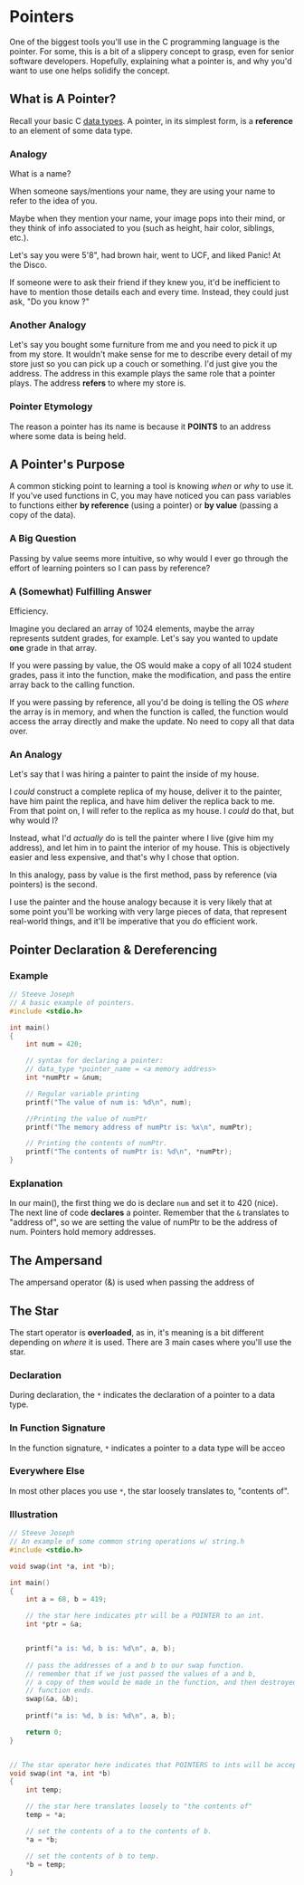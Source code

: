 # Pointers

One of the biggest tools you'll use in the C programming language is the pointer. For some, this is a bit of a slippery concept to grasp, even for senior software developers. Hopefully, explaining what a pointer is, and why you'd want to use one helps solidify the concept.

## What is A Pointer?

Recall your basic C [data types](https://www.tutorialspoint.com/cprogramming/c_data_types.htm). A pointer, in its simplest form, is a **reference** to an element of some data type.

### Analogy

What is a name?

When someone says/mentions your name, they are using your name to refer to the idea of you.

Maybe when they mention your name, your image pops into their mind, or they think of info associated to you (such as height, hair color, siblings, etc.).

Let's say you were 5'8", had brown hair, went to UCF, and liked Panic! At the Disco.

If someone were to ask their friend if they knew you, it'd be inefficient to have to mention those details each and every time. Instead, they could just ask, "Do you know <your name here>?"

### Another Analogy

Let's say you bought some furniture from me and you need to pick it up from my store. It wouldn't make sense for me to describe every detail of my store just so you can pick up a couch or something. I'd just give you the address. The address in this example plays the same role that a pointer plays. The address **refers** to where my store is.

### Pointer Etymology

The reason a pointer has its name is because it **POINTS** to an address where some data is being held.

## A Pointer's Purpose

A common sticking point to learning a tool is knowing _when_ or _why_ to use it. If you've used functions in C, you may have noticed you can pass variables to functions either **by reference** (using a pointer) or **by value** (passing a copy of the data).

### A Big Question

Passing by value seems more intuitive, so why would I ever go through the effort of learning pointers so I can pass by reference?

### A (Somewhat) Fulfilling Answer

Efficiency.

Imagine you declared an array of 1024 elements, maybe the array represents sutdent grades, for example. Let's say you wanted to update **one** grade in that array.

If you were passing by value, the OS would make a copy of all 1024 student grades, pass it into the function, make the modification, and pass the entire array back to the calling function.

If you were passing by reference, all you'd be doing is telling the OS _where_ the array is in memory, and when the function is called, the function would access the array directly and make the update. No need to copy all that data over.

### An Analogy

Let's say that I was hiring a painter to paint the inside of my house.

I _could_ construct a complete replica of my house, deliver it to the painter, have him paint the replica, and have him deliver the replica back to me. From that point on, I will refer to the replica as my house. I _could_ do that, but why would I?

Instead, what I'd _actually_ do is tell the painter where I live (give him my address), and let him in to paint the interior of my house. This is objectively easier and less expensive, and that's why I chose that option.

In this analogy, pass by value is the first method, pass by reference (via pointers) is the second.

I use the painter and the house analogy because it is very likely that at some point you'll be working with very large pieces of data, that represent real-world things, and it'll be imperative that you do efficient work.

## Pointer Declaration & Dereferencing

### Example

```c
// Steeve Joseph
// A basic example of pointers.
#include <stdio.h>

int main()
{
    int num = 420;

    // syntax for declaring a pointer:
    // data_type *pointer_name = <a memory address>
    int *numPtr = &num;

    // Regular variable printing
    printf("The value of num is: %d\n", num);

    //Printing the value of numPtr
    printf("The memory address of numPtr is: %x\n", numPtr);

    // Printing the contents of numPtr.
    printf("The contents of numPtr is: %d\n", *numPtr);
}
```

### Explanation

In our main(), the first thing we do is declare `num` and set it to 420 (nice). The next line of code **declares** a pointer. Remember that the `&` translates to "address of", so we are setting the value of numPtr to be the address of num. Pointers hold memory addresses.

## The Ampersand
The ampersand operator (&) is used when passing the address of 

## The Star
The start operator is **overloaded**, as in, it's meaning is a bit different depending on _where_ it is used. There are 3 main cases where you'll use the star.

### Declaration
During declaration, the `*` indicates the declaration of a pointer to a data type.

### In Function Signature
In the function signature, `*` indicates a pointer to a data type will be acceo

### Everywhere Else
In most other places you use `*`, the star loosely translates to, "contents of".

### Illustration
```c
// Steeve Joseph
// An example of some common string operations w/ string.h
#include <stdio.h>

void swap(int *a, int *b);

int main() 
{
    int a = 68, b = 419;

    // the star here indicates ptr will be a POINTER to an int.
    int *ptr = &a;


    printf("a is: %d, b is: %d\n", a, b);
    
    // pass the addresses of a and b to our swap function.
    // remember that if we just passed the values of a and b, 
    // a copy of them would be made in the function, and then destroyed when the 
    // function ends.
    swap(&a, &b);
    
    printf("a is: %d, b is: %d\n", a, b);

    return 0;
}


// The star operator here indicates that POINTERS to ints will be accepted as arguments.
void swap(int *a, int *b)
{
    int temp;

    // the star here translates loosely to "the contents of"
    temp = *a;

    // set the contents of a to the contents of b.
    *a = *b;

    // set the contents of b to temp.
    *b = temp;    
}
```

